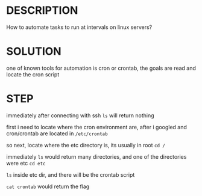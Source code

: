 # DESCRIPTION
How to automate tasks to run at intervals on linux servers?

# SOLUTION
one of known tools for automation is cron or crontab, the goals are read and locate the
cron script

# STEP
immediately after connecting with ssh `ls` will return nothing

first i need to locate where the cron environment are, after i googled and cron/crontab are
located in `/etc/crontab`

so next, locate where the etc directory is, its usually in root `cd /`

immediately `ls` would return many directories, and one of the directories were etc `cd etc`

`ls` inside etc dir, and there will be the crontab script 

`cat crontab` would return the flag
